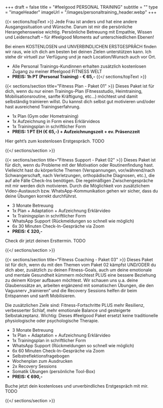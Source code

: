 +++
draft = false
title = "#feelgood PERSONAL TRAINING"
subtitle = ""
type = "imageHeader"
imageUrl = "/images/personaltraining_header.webp"
+++

{{< sections/topText >}}
Jede Frau ist anders und hat eine andere Ausgangssituation und Wünsche. Darum ist mir die persönliche Herangehensweise wichtig. Persönliche Betreuung mit Empathie, Wissen und Leidenschaft – für #feelgood Moments auf unterschiedlichen Ebenen!

Bei einem KOSTENLOSEN und UNVERBINDLICHEN ERSTGESPRÄCH finden wir raus, wie ich dich am besten bei deinen Zielen unterstützen kann. Ich stehe dir virtuell zur Verfügung und je nach Location/Wunsch auch vor Ort.

* Alle Personal Trainings-Kundinnen erhalten zusätzlich kostenlosen Zugang zu meiner #feelgood FITNESS WELT
* **PREIS: 1h PT (Personal Training) - € 65,-**
{{</ sections/topText >}}

{{< sections/section title="Fitness Plan - Paket 01" >}}
Dieses Paket ist für dich, wenn du nur einen Trainings-Plan (Fitnessstudio, Heimtraining, Mobilisationsroutine, sanfte Kräftigung, etc…) möchtest und damit selbständig trainieren willst. Du kannst dich selbst gut motivieren und/oder hast ausreichend Trainingserfahrung.

* 1x Plan (Gym oder Hometraining)
* 1x Aufzeichnung in Form eines Erklärvideos 
* 1x Trainingsplan in schriftlicher Form
* **PREIS: 1 PT EH (€ 65,-) + Aufzeichnungszeit + ev. Präsenzzeit**

Hier geht’s zum kostenlosen Erstgespräch. TODO

{{</ sections/section >}}

{{< sections/section title="Fitness Support - Paket 02" >}}
Dieses Paket ist für dich, wenn du Probleme mit der Motivation oder Routinenfindung hast. Vielleicht hast du körperliche Themen (Verspannungen, vor/während/nach Schwangerschaft, nach Verletzungen, orthopädische Diagnosen, etc.), die auf alle Fälle Check-Ins benötigen. Die regelmäßigen Zwischengespräche mit mir werden dich motivieren. Durch die Möglichkeit von zusätzlichem Video-Austausch bzw. WhatsApp-Kommunikation gehen wir sicher, dass du deine Übungen korrekt durchführst.

* 3 Monate Betreuung
* 1x Plan + Adaptation + Aufzeichnung Erklärvideo
* 1x Trainingsplan in schriftlicher Form
* WhatsApp Support (Rückmeldungen so schnell wie möglich)
* 6x 30 Minuten Check-In-Gespräche via Zoom
* **PREIS: € 320,-**

Check dir jetzt deinen Ersttermin. TODO

{{</ sections/section >}}

{{< sections/section title="Fitness Coaching - Paket 03" >}}
Dieses Paket ist für dich, wenn du mit den Themen vom Paket 02 kämpfst UND/ODER du dich aber, zusätzlich zu deinen Fitness-Goals, auch um deine emotionale und mentale Gesundheit kümmern möchtest PLUS eine bessere Beziehung zu deinem Körper aufbauen möchtest. Wir schauen uns u.a. deine Glaubenssätze an, arbeiten ergänzend mit somatischen Übungen, die den Vagusnerv „trainieren“ und die Recovery Sessions helfen dir beim Entspannen und sanft Mobilisieren. 

Die zusätzlichen Ziele sind: Fitness-Fortschritte PLUS mehr Resilienz, verbesserter Schlaf, mehr emotionale Balance und gesteigerte Selbstakzeptanz. Wichtig: Dieses #feelgood Paket ersetzt keine traditionelle physiologische oder psychologische Therapie. 

* 3 Monate Betreuung
* 1x Plan + Adaptation + Aufzeichnung Erklärvideo
* 1x Trainingsplan in schriftlicher Form
* WhatsApp Support (Rückmeldungen so schnell wie möglich)
* 6x 60 Minuten Check-In-Gespräche via Zoom
* Selbstreflektionsfragebogen
* Wochenplan zum Ausdrucken
* 2x Recovery Sessions
* Somatik Übungen (persönliche Tool-Box)
* **PREIS: € 690,-**

Buche jetzt dein kostenloses und unverbindliches Erstgespräch mit mir. TODO

{{</ sections/section >}}
